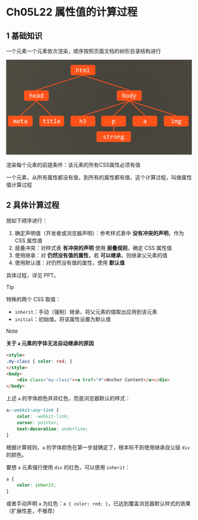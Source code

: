 # Ch05L22 属性值的计算过程



## 1 基础知识

一个元素一个元素依次渲染，顺序按照页面文档的树形目录结构进行

![](../assets/22-1.png)

渲染每个元素的前提条件：该元素的所有CSS属性必须有值

一个元素，从所有属性都没有值，到所有的属性都有值，这个计算过程，叫做属性值计算过程



## 2 具体计算过程

按如下顺序进行：

1. 确定声明值（开发者或浏览器声明）：参考样式表中 **没有冲突的声明**，作为 CSS 属性值
2. 层叠冲突：对样式表 **有冲突的声明** 使用 **层叠规则**，确定 CSS 属性值
3. 使用继承：对 **仍然没有值的属性**，若 **可以继承**，则继承父元素的值
4. 使用默认值：对仍然没有值的属性，使用 **默认值**

具体过程，详见 PPT。

> [!tip]
>
> 特殊的两个 CSS 取值：
>
> - `inherit`：手动（强制）继承，将父元素的值取出应用到该元素
> - `initial`：初始值，将该属性设置为默认值



> [!note]
>
> **关于 `a` 元素的字体无法自动继承的原因**
>
> ```html
> <style>
> .my-class { color: red; }
> </style>
> <body>
>     <div class="my-class"><a href="#">Anchor Content</a></div>
> </body>
> ```
>
> 上述 `a` 的字体颜色并非红色，而是浏览器默认的样式：
>
> ```css
> a:-webkit-any-link {
>     color: -webkit-link;
>     cursor: pointer;
>     text-decoration: underline;
> }
> ```
>
> 根据计算规则，`a` 的字体颜色在第一步就确定了，根本轮不到使用继承自父级 `div` 的颜色。
>
> 要想 `a` 元素强行使用 `div` 的红色，可以使用 `inherit`：
>
> ```css
> a {
>     color: inherit;
> }
> ```
>
> 或者手动声明 `a` 为红色：`a { color: red; }`，已达到覆盖浏览器默认样式的效果（扩展性差，不推荐）
